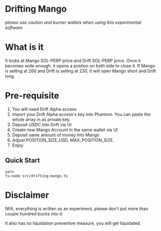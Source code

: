 # Drifting Mango

*please use caution and burner wallets when using this experimental software*

# What is it

It looks at Mango SOL-PERP price and Drift SOL-PERP price. Once it becomes wide enough, it opens a postion on both side to close it.
If Mango is selling at 260 and Drift is selling at 230, it will open Mango short and Drift long.

# Pre-requisite

1. You will need Drift Alpha access
2. Import your Drift Alpha access's key into Phantom. You can paste the whole array in as private key.
3. Deposit USDC into Drift via UI
4. Create new Mango Account in the same wallet via UI
5. Deposit same amount of money into Mango
6. Adjust POSITION_SIZE_USD, MAX_POSITION_SIZE.
7. Enjoy 

Quick Start
----
```
yarn
ts-node src/drifting-mango.ts
```

# Disclaimer

NFA, everything is written as an experiment, please don't put more than couple hundred bucks into it.

It also has no liquidation preventive measure, you will get liquidated.
